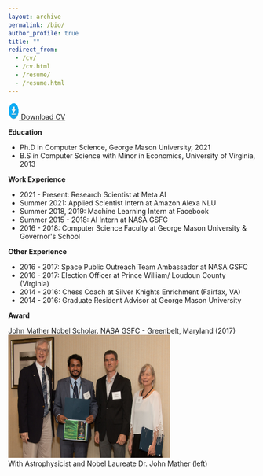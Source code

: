 ```yaml
---
layout: archive
permalink: /bio/
author_profile: true
title: ""
redirect_from: 
  - /cv/
  - /cv.html
  - /resume/
  - /resume.html
---
```

[<img src='/images/download2.png' width="22" height="35"> Download CV](http://jitinkrishnan.github.io/files/Krishnan_CV.pdf)


**Education**

* Ph.D in Computer Science, George Mason University, 2021
* B.S in Computer Science with Minor in Economics, University of Virginia, 2013


**Work Experience**

* 2021 - Present: Research Scientist at Meta AI
* Summer 2021: Applied Scientist Intern at Amazon Alexa NLU
* Summer 2018, 2019: Machine Learning Intern at Facebook
* Summer 2015 - 2018: AI Intern at NASA GSFC
* 2016 - 2018: Computer Science Faculty at George Mason University & Governor's School


**Other Experience**

* 2016 - 2017: Space Public Outreach Team Ambassador at NASA GSFC
* 2016 - 2017: Election Officer at Prince William/ Loudoun County (Virginia)
* 2014 - 2016: Chess Coach at Silver Knights Enrichment (Fairfax, VA)
* 2014 - 2016: Graduate Resident Advisor at George Mason University



**Award**

[John Mather Nobel Scholar](https://spacegrant.org/programs/john-mather/john-mather-2017/). NASA GSFC - Greenbelt, Maryland (2017)\
<img src='/images/jmns.jpg' width="330" height="250">\
With Astrophysicist and Nobel Laureate Dr. John Mather (left)
